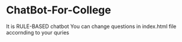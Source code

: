 # ChatBot-For-College
It is RULE-BASED chatbot
You can change questions in index.html file accornding to your quries 
